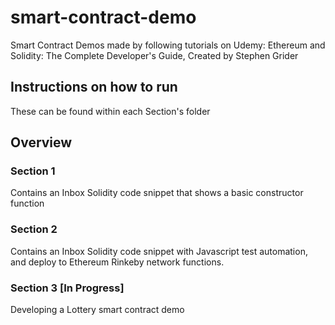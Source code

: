 # smart-contract-demo
Smart Contract Demos made by following tutorials on Udemy: Ethereum and Solidity: The Complete Developer's Guide, Created by Stephen Grider

## Instructions on how to run
These can be found within each Section's folder

## Overview

### Section 1
Contains an Inbox Solidity code snippet that shows a basic constructor function

### Section 2
Contains an Inbox Solidity code snippet with Javascript test automation, and deploy to Ethereum Rinkeby network functions.

### Section 3 [In Progress]
Developing a Lottery smart contract demo
